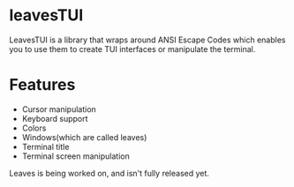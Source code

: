 # leavesTUI

<p>LeavesTUI is a library that wraps around ANSI Escape Codes which enables you to use them to create TUI interfaces or manipulate the terminal.</p>
<h1>Features</h1>
<ul>
  <li>Cursor manipulation</li>
  <li>Keyboard support</li>
  <li>Colors</li>
  <li>Windows(which are called leaves)</li>
  <li>Terminal title</li>
  <li>Terminal screen manipulation</li>
</ul>

<p>Leaves is being worked on, and isn't fully released yet.</p>
